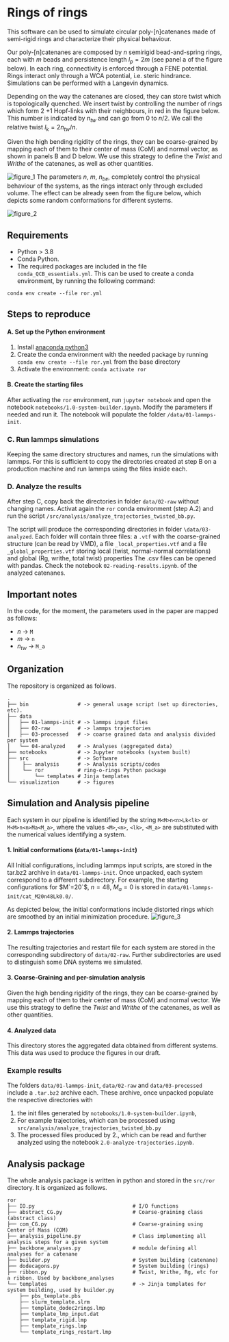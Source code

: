 Rings of rings
============================
This software can be used to simulate circular poly-[n]catenanes made of semi-rigid rings and characterize their physical behaviour.

Our poly-[n]catenanes are composed by $`n`$ semirigid bead-and-spring rings, each with $`m`$ beads and persistence
length $`l_p = 2m`$ (see panel a of the figure below). In each ring, connectivity is enforced through a FENE potential. Rings interact only through 
a WCA potential, i.e. steric hindrance. Simulations can be performed with a Langevin dynamics.

Depending on the way the catenanes are closed, they can store twist which is topologically quenched. 
We insert twist by controlling the number of rings which form 2 +1 Hopf-links with their neighbours,
in red in the figure below. This number is indicated by $`n_{tw}`$ and can go from 0 to $`n/2`$. We call the relative 
twist $`l_k = 2 n_{tw}/ n`$.

Given the high bending rigidity of the rings, they can be coarse-grained by mapping each of them to their
center of mass (CoM) and normal vector, as shown in panels B and D below. 
We use this strategy to define the *Twist* and *Writhe* of the catenanes, as well as other quantities. 

![figure_1](./visualizations/figure1.png)
The parameters $n$, $m$, $n_{tw}$, completely control the physical behaviour of the systems, as the rings interact only through excluded volume. The effect can be already seen from the figure below, which depicts some random conformations
for different systems.


![figure_2](./visualizations/Conformations_panel.png)

## Requirements
* Python > 3.8
* Conda Python. 
* The required packages are included in the file `conda_QCB_essentials.yml`. This can be used to create a conda environment, 
by running the following command:
```
conda env create --file ror.yml
```

## Steps to reproduce
#### A. Set up  the Python environment
1. Install [anaconda python3](https://www.anaconda.com)
2. Create the conda environment with the needed package by running 
`conda env create --file ror.yml` from the base directory
3. Activate the environment: `conda activate ror`

#### B. Create the starting files
After activating the `ror` environment, run `jupyter notebook` and
open the notebook `notebooks/1.0-system-builder.ipynb`. Modify the parameters if needed and run it.
The notebook will populate the folder `/data/01-lammps-init`.

### C. Run lammps simulations
Keeping the same directory structures and names, run the simulations with lammps. 
For this is sufficient to copy the directories created at step B on a production machine and run lammps 
using the files inside each.

### D. Analyze the results
After step C, copy back the directories in folder `data/02-raw` without changing names.
Activat again the `ror` conda environment (step A.2) and run the script 
`/src/analysis/analyze_trajectories_twisted_bb.py`. 

The script will produce the corresponding directories in folder `\data/03-analyzed`. 
Each folder will contain three files: a `.vtf` with the coarse-grained structure (can be read by VMD),
a file `_local_properties.vtf` and a file `_global_properties.vtf` storing local
(twist, normal-normal correlations) and global (Rg, writhe, total twist) properties 
The .csv files can be opened with pandas. Check the notebook `02-reading-results.ipynb`.
of the analyzed catenanes. 


## Important notes
In the code, for the moment, the parameters used in the paper are mapped as follows:
- $n$ -> `M`
- $m$ -> `n`
- $n_{tw}$ -> `M_a` 

## Organization
The repository is organized as follows.
```
.
├── bin                # -> general usage script (set up directories, etc).
├── data
│   ├── 01-lammps-init # -> lammps input files 
│   ├── 02-raw         # -> lammps trajectories
│   ├── 03-processed   # -> coarse grained data and analysis divided per system 
│   └── 04-analyzed    # -> Analyses (aggregated data)
├── notebooks          # -> Jupyter notebooks (system built)
├── src                # -> Software
│    ├── analysis      # -> Analysis scripts/codes
│    └── ror           # ring-o-rings Python package
│        └── templates # Jinja templates
└── visualization      # -> figures
```

## Simulation and Analysis pipeline
Each system in our pipeline is identified by the string `M<M>n<n>Lk<lk>` or `M<M>n<n>Ma<M_a>`, where the values `<M>`,`<n>`, `<lk>`, `<M_a>`
are substituted with the numerical values identifying a system.

####  1. Initial conformations (`data/01-lammps-init`)
All Initial configurations, including lammps input scripts, are stored in the tar.bz2 archive in `data/01-lammps-init`.
Once unpacked,  each system correspond to a different
subdirectory. For example, the starting configurations for $M`=20`$, $`n=48`$, $`M_a=0`$ is stored in `data/01-lammps-init/cat_M20n48Lk0.0/`.

As depicted below, the initial conformations include distorted rings which are smoothed by an initial minimization procedure.
![figure_3](./visualizations/systems.png)

#### 2. Lammps trajectories
The resulting trajectories and restart file for each system are stored in the corresponding subdirectory of `data/02-raw`. Further subdirectories are
used to distinguish some DNA systems we simulated. 

#### 3. Coarse-Graining and per-simulation analysis
Given the high bending rigidity of the rings, they can be coarse-grained by mapping each of them to their
center of mass (CoM) and normal vector. We use this strategy to define the *Twist* and *Writhe* of the catenanes, as well as other quantities. 

#### 4. Analyzed data
This directory stores the aggregated data obtained from different systems. This data was used to produce the figures in our draft.

### Example results
The folders `data/01-lammps-init`, `data/02-raw` and `data/03-processed` include a `.tar.bz2` archive each. 
These archive, once unpacked populate the respective directories with 
1. the init files generated by `notebooks/1.0-system-builder.ipynb`,
2. For example trajectories, which can be processed using `src/analysis/analyze_trajectories_twisted_bb.py`
3. The processed files produced by 2., which can be read and further analyzed using the notebook `2.0-analyze-trajectories.ipynb`. 

## Analysis package
The whole analysis package is written in python and stored in the `src/ror` directory. It is organized as follows.
```
ror
├── IO.py                                # I/O functions
├── abstract_CG.py                       # Coarse-graining class (abstract class)
├── com_CG.py                            # Coarse-graining using Center of Mass (COM)
├── analysis_pipeline.py                 # Class implementing all analysis steps for a given system
├── backbone_analyses.py                 # module defining all analyses for a catenane
├── builder.py                           # System building (catenane)
├── dodecagons.py                        # System building (rings)
├── ribbon.py                            # Twist, Writhe, Rg, etc for a ribbon. Used by backbone_analyses
└── templates                            # -> Jinja templates for system building, used by builder.py
    ├── pbs_template.pbs
    ├── slurm_template.slrm
    ├── template_dodec2rings.lmp
    ├── template_lmp_input.dat
    ├── template_rigid.lmp
    ├── template_rings.lmp
    └── template_rings_restart.lmp
```
